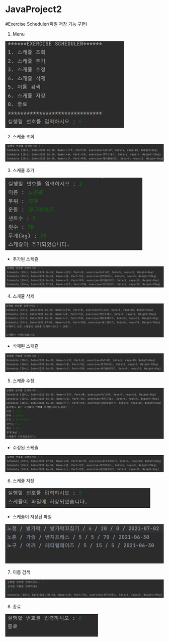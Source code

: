 # JavaProject2
#Exercise Scheduler(파일 저장 기능 구현)
1. Menu

![img.png](img.png)

2. 스케쥴 조회

![img_1.png](Screenshot/img_1.png)

3. 스케쥴 추가

![img_2.png](Screenshot/img_2.png)

- 추가된 스케쥴

![img_6.png](Screenshot/img_6.png)

4.  스케쥴 삭제

![img_5.png](Screenshot/img_5.png)

- 삭제된 스케쥴

![img_7.png](Screenshot/img_7.png)

5. 스케쥴 수정

![img_8.png](Screenshot/img_8.png)

- 수정된 스케쥴

![img_9.png](Screenshot/img_9.png)

6. 스케쥴 저장

![img_10.png](Screenshot/img_10.png)

- 스케쥴이 저장된 파일

![img_11.png](Screenshot/img_11.png)

7. 이름 검색

![img_1.png](img_1.png)

8. 종료

![img_12.png](Screenshot/img_12.png)